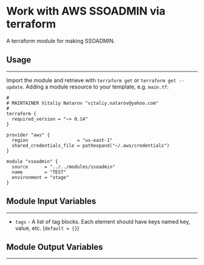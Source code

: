 # Work with AWS SSOADMIN via terraform

A terraform module for making SSOADMIN.


## Usage
----------------------
Import the module and retrieve with ```terraform get``` or ```terraform get --update```. Adding a module resource to your template, e.g. `main.tf`:

```
#
# MAINTAINER Vitaliy Natarov "vitaliy.natarov@yahoo.com"
#
terraform {
  required_version = "~> 0.14"
}

provider "aws" {
  region                  = "us-east-1"
  shared_credentials_file = pathexpand("~/.aws/credentials")
}

module "ssoadmin" {
  source      = "../../modules/ssoadmin"
  name        = "TEST"
  environment = "stage"
}
```

## Module Input Variables
----------------------
- `tags` - A list of tag blocks. Each element should have keys named key, value, etc. (`default = {}`)

## Module Output Variables
----------------------
